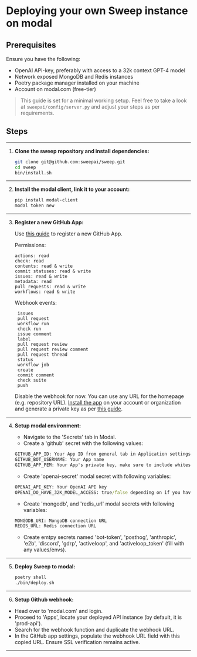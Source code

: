 # Deploying your own Sweep instance on modal

## Prerequisites
Ensure you have the following:

- OpenAI API-key, preferably with access to a 32k context GPT-4 model
- Network exposed MongoDB and Redis instances
- Poetry package manager installed on your machine
- Account on modal.com (free-tier)

> This guide is set for a minimal working setup. Feel free to take a look at `sweepai/config/server.py` and adjust your steps as per requirements.

## Steps
---
1. **Clone the sweep repository and install dependencies:**

    ```bash
    git clone git@github.com:sweepai/sweep.git
    cd sweep
    bin/install.sh
    ```
---
2. **Install the modal client, link it to your account:**

    ```bash
    pip install modal-client
    modal token new
    ```
---
3. **Register a new GitHub App:**

    Use [this guide](https://docs.github.com/en/apps/creating-github-apps/registering-a-github-app/registering-a-github-app) to register a new GitHub App. 

    Permissions:
    ```
    actions: read
    check: read
    contents: read & write
    commit statuses: read & write
    issues: read & write
    metadata: read
    pull requests: read & write
    workflows: read & write
   ```

   Webhook events:

   ```text
    issues
    pull request
    workflow run
    check run
    issue comment
    label
    pull request review
    pull request review comment
    pull request thread
    status
    workflow job
    create
    commit comment
    check suite
    push
   ```
    
   Disable the webhook for now. You can use any URL for the homepage (e.g. repository URL). [Install the app](https://docs.github.com/en/apps/using-github-apps/installing-your-own-github-app) on your account or organization and generate a private key as per [this guide](https://docs.github.com/en/apps/creating-github-apps/authenticating-with-a-github-app/managing-private-keys-for-github-apps). 
---

4. **Setup modal environment:**

   - Navigate to the 'Secrets' tab in Modal.
   - Create a 'github' secret with the following values:
    ```cmd
    GITHUB_APP_ID: Your App ID from general tab in Application settings
    GITHUB_BOT_USERNAME: Your App name
    GITHUB_APP_PEM: Your App's private key, make sure to include whitespaces as in original file with pk
    ```
   
   - Create 'openai-secret' modal secret with following variables:
    ```cmd
    OPENAI_API_KEY: Your OpenAI API key
    OPENAI_DO_HAVE_32K_MODEL_ACCESS: true/false depending on if you have access to 32k model
    ```

   - Create 'mongodb', and 'redis_url' modal secrets with following variables:
    ```cmd
    MONGODB_URI: MongoDB connection URL
    REDIS_URL: Redis connection URL
    ```

   - Create emtpy secrets named 'bot-token', 'posthog', 'anthropic', 'e2b', 'discord', 'gdrp', 'activeloop', and 'activeloop_token' (fill with any values/envs).
---

5. **Deploy Sweep to modal:**

    ```bash
    poetry shell
    ./bin/deploy.sh
    ```
---
6. **Setup Github webhook:**

- Head over to 'modal.com' and login.
- Proceed to 'Apps', locate your deployed API instance (by default, it is 'prod-api').
- Search for the webhook function and duplicate the webhook URL.
- In the GitHub app settings, populate the webhook URL field with this copied URL. Ensure SSL verification remains active.
---
